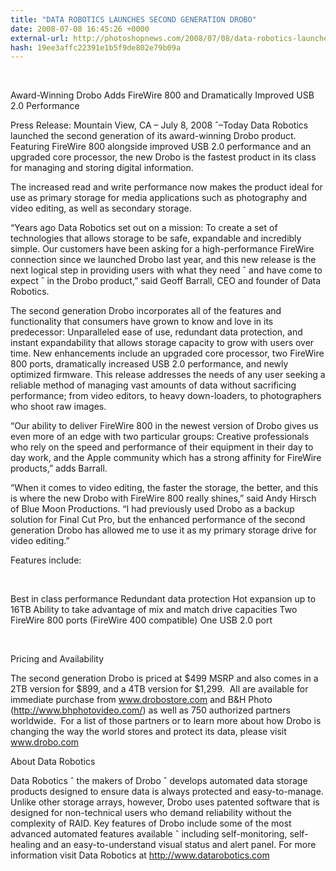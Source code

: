 ```yaml
---
title: "DATA ROBOTICS LAUNCHES SECOND GENERATION DROBO"
date: 2008-07-08 16:45:26 +0000
external-url: http://photoshopnews.com/2008/07/08/data-robotics-launches-second-generation-drobo/
hash: 19ee3affc22391e1b5f9de802e79b09a
---
```


 

Award-Winning Drobo Adds FireWire 800 and Dramatically Improved USB 2.0 Performance 

Press Release: Mountain View, CA – July 8, 2008 ˆ–Today Data Robotics launched the second generation of its award-winning Drobo product. Featuring FireWire 800 alongside improved USB 2.0 performance and an upgraded core processor, the new Drobo is the fastest product in its class for managing and storing digital information.

The increased read and write performance now makes the product ideal for use as primary storage for media applications such as photography and video editing, as well as secondary storage.

“Years ago Data Robotics set out on a mission: To create a set of technologies that allows storage to be safe, expandable and incredibly simple. Our customers have been asking for a high-performance FireWire connection since we launched Drobo last year, and this new release is the next logical step in providing users with what they need ˆ and have come to expect ˆ in the Drobo product,” said Geoff Barrall, CEO and founder of Data Robotics. 

The second generation Drobo incorporates all of the features and functionality that consumers have grown to know and love in its predecessor: Unparalleled ease of use, redundant data protection, and instant expandability that allows storage capacity to grow with users over time. New enhancements include an upgraded core processor, two FireWire 800 ports, dramatically increased USB 2.0 performance, and newly optimized firmware. This release addresses the needs of any user seeking a reliable method of managing vast amounts of data without sacrificing performance; from video editors, to heavy down-loaders, to photographers who shoot raw images.

“Our ability to deliver FireWire 800 in the newest version of Drobo gives us even more of an edge with two particular groups: Creative professionals who rely on the speed and performance of their equipment in their day to day work, and the Apple community which has a strong affinity for FireWire products,” adds Barrall.

“When it comes to video editing, the faster the storage, the better, and this is where the new Drobo with FireWire 800 really shines,” said Andy Hirsch of Blue Moon Productions. “I had previously used Drobo as a backup solution for Final Cut Pro, but the enhanced performance of the second generation Drobo has allowed me to use it as my primary storage drive for video editing.”

Features include:

 


Best in class performance
Redundant data protection
Hot expansion up to 16TB
Ability to take advantage of mix and match drive capacities
Two FireWire 800 ports (FireWire 400 compatible)
One USB 2.0 port

 

Pricing and Availability 

The second generation Drobo is priced at $499 MSRP and also comes in a 2TB version for $899, and a 4TB version for $1,299.  All are available for immediate purchase from www.drobostore.com and B&H Photo (http://www.bhphotovideo.com/) as well as 750 authorized partners worldwide.  For a list of those partners or to learn more about how Drobo is changing the way the world stores and protect its data, please visit www.drobo.com

About Data Robotics

Data Robotics ˆ the makers of Drobo ˆ develops automated data storage products designed to ensure data is always protected and easy-to-manage. Unlike other storage arrays, however, Drobo uses patented software that is designed for non-technical users who demand reliability without the complexity of RAID. Key features of Drobo include some of the most advanced automated features available ˆ including self-monitoring, self-healing and an easy-to-understand visual status and alert panel. For more information visit Data Robotics at http://www.datarobotics.com

 

